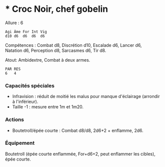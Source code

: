# * Croc Noir, chef gobelin

Allure : 6

	Agi	Âme	For	Int	Vig
	d10	d6	d6	d6	d6

Compétences : Combat d8, Discrétion d10, Escalade d6, Lancer d6, Natation d6, Perception d8, Sarcasmes d6, Tir d8.

Atout: Ambidextre, Combat à deux armes.

	PAR	RES
	6	4

### Capacités spéciales
- Infravision : réduit de moitié les malus pour manque d'éclairage (arrondir à l'inférieur).
- Taille -1 : mesure entre 1m et 1m20.

### Actions
- Boutetroll/épée courte : Combat d8/d8, 2d6+2 + enflamme, 2d6.

### Équipement
Boutetroll (épée courte enflammée, For+d6+2, peut enflammer les cibles), épée courte.

